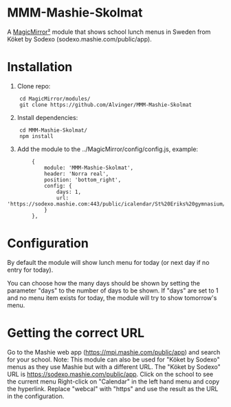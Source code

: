 # MMM-Mashie-Skolmat
A [MagicMirror²](https://github.com/MichMich/MagicMirror) module that shows school lunch menus in Sweden from Köket by Sodexo (sodexo.mashie.com/public/app).

# Installation
1. Clone repo:
```
	cd MagicMirror/modules/
	git clone https://github.com/Alvinger/MMM-Mashie-Skolmat
```
2. Install dependencies:
```
	cd MMM-Mashie-Skolmat/
	npm install
```
3. Add the module to the ../MagicMirror/config/config.js, example:
```
		{
			module: 'MMM-Mashie-Skolmat',
			header: 'Norra real',
			position: 'bottom_right',
			config: {
				days: 1,
				url: 'https://sodexo.mashie.com:443/public/icalendar/St%20Eriks%20gymnasium/6639b607.ics'
			}
		},
```

# Configuration
By default the module will show lunch menu for today (or next day if no entry for today).

You can choose how the many days should be shown by setting the parameter "days" to the number of days to be shown. If "days" are set to 1 and no menu item exists for today, the module will try to show tomorrow's menu.

# Getting the correct URL
Go to the Mashie web app (https://mpi.mashie.com/public/app) and search for your school.
Note: This module can also be used for "Köket by Sodexo" menus as they use Mashie but with a different URL. The "Köket by Sodexo" URL is https://sodexo.mashie.com/public/app.
Click on the school to see the current menu
Right-click on "Calendar" in the left hand menu and copy the hyperlink.
Replace "webcal" with "https" and use the result as the URL in the configuration.
